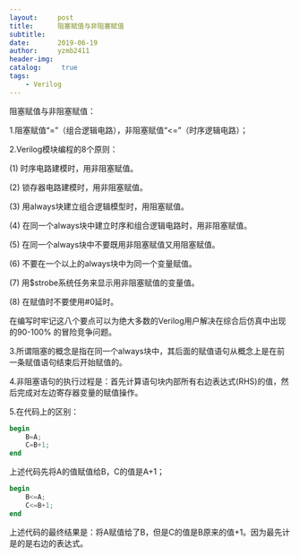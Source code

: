 ```yaml
---
layout:     post
title:      阻塞赋值与非阻塞赋值
subtitle:   
date:       2019-06-19
author:     yzmb2411
header-img: 
catalog: 	 true
tags:
    - Verilog
---
```

阻塞赋值与非阻塞赋值：

1.阻塞赋值“=”（组合逻辑电路），非阻塞赋值“<=”（时序逻辑电路）；

2.Verilog模块编程的8个原则：

(1)  时序电路建模时，用非阻塞赋值。

(2)  锁存器电路建模时，用非阻塞赋值。

(3)  用always块建立组合逻辑模型时，用阻塞赋值。

(4)  在同一个always块中建立时序和组合逻辑电路时，用非阻塞赋值。

(5)  在同一个always块中不要既用非阻塞赋值又用阻塞赋值。

(6)  不要在一个以上的always块中为同一个变量赋值。

(7)  用$strobe系统任务来显示用非阻塞赋值的变量值。

(8)  在赋值时不要使用#0延时。

在编写时牢记这八个要点可以为绝大多数的Verilog用户解决在综合后仿真中出现的90-100% 的冒险竞争问题。

3.所谓阻塞的概念是指在同一个always块中，其后面的赋值语句从概念上是在前一条赋值语句结束后开始赋值的。

4.非阻塞语句的执行过程是：首先计算语句块内部所有右边表达式(RHS)的值，然后完成对左边寄存器变量的赋值操作。

5.在代码上的区别：
```verilog
begin
    B=A;	
    C=B+1;	
end
```

上述代码先将A的值赋值给B，C的值是A+1；

```verilog 
begin
    B<=A;
    C<=B+1;
end
```

上述代码的最终结果是：将A赋值给了B，但是C的值是B原来的值+1。因为最先计是的是右边的表达式。
